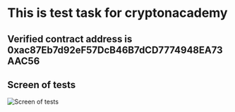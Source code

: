 # This is test task for cryptonacademy

## Verified contract address is 0xac87Eb7d92eF57DcB46B7dCD7774948EA73AAC56

## Screen of tests 

![Screen of tests](https://ibb.co/qmwrSc6)
